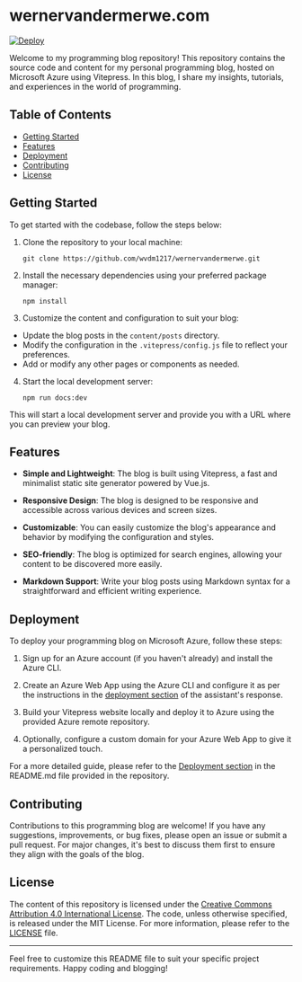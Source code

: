 # wernervandermerwe.com

[![Deploy](https://github.com/wvdm1217/wernervandermerwe/actions/workflows/deploy.yml/badge.svg?branch=main)](https://github.com/wvdm1217/wernervandermerwe/actions/workflows/deploy.yml)

Welcome to my programming blog repository! This repository contains the source code and content for my personal programming blog, hosted on Microsoft Azure using Vitepress. In this blog, I share my insights, tutorials, and experiences in the world of programming.

## Table of Contents

- [Getting Started](#getting-started)
- [Features](#features)
- [Deployment](#deployment)
- [Contributing](#contributing)
- [License](#license)

## Getting Started

To get started with the codebase, follow the steps below:

1. Clone the repository to your local machine:

   ```shell
   git clone https://github.com/wvdm1217/wernervandermerwe.git
   ```

2. Install the necessary dependencies using your preferred package manager:

   ```shell
   npm install
   ```

3. Customize the content and configuration to suit your blog:

- Update the blog posts in the `content/posts` directory.
- Modify the configuration in the `.vitepress/config.js` file to reflect your preferences.
- Add or modify any other pages or components as needed.

4. Start the local development server:

   ```shell
   npm run docs:dev
   ```

This will start a local development server and provide you with a URL where you can preview your blog.

## Features

- **Simple and Lightweight**: The blog is built using Vitepress, a fast and minimalist static site generator powered by Vue.js.

- **Responsive Design**: The blog is designed to be responsive and accessible across various devices and screen sizes.

- **Customizable**: You can easily customize the blog's appearance and behavior by modifying the configuration and styles.

- **SEO-friendly**: The blog is optimized for search engines, allowing your content to be discovered more easily.

- **Markdown Support**: Write your blog posts using Markdown syntax for a straightforward and efficient writing experience.

## Deployment

To deploy your programming blog on Microsoft Azure, follow these steps:

1. Sign up for an Azure account (if you haven't already) and install the Azure CLI.

2. Create an Azure Web App using the Azure CLI and configure it as per the instructions in the [deployment section](#deployment) of the assistant's response.

3. Build your Vitepress website locally and deploy it to Azure using the provided Azure remote repository.

4. Optionally, configure a custom domain for your Azure Web App to give it a personalized touch.

For a more detailed guide, please refer to the [Deployment section](#deployment) in the README.md file provided in the repository.

## Contributing

Contributions to this programming blog are welcome! If you have any suggestions, improvements, or bug fixes, please open an issue or submit a pull request. For major changes, it's best to discuss them first to ensure they align with the goals of the blog.

## License

The content of this repository is licensed under the [Creative Commons Attribution 4.0 International License](https://creativecommons.org/licenses/by/4.0/). The code, unless otherwise specified, is released under the MIT License. For more information, please refer to the [LICENSE](LICENSE) file.

---

Feel free to customize this README file to suit your specific project requirements. Happy coding and blogging!
